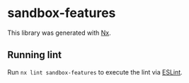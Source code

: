 # sandbox-features

This library was generated with [Nx](https://nx.dev).

## Running lint

Run `nx lint sandbox-features` to execute the lint via [ESLint](https://eslint.org/).
